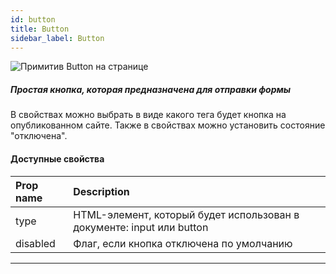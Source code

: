 ```yaml
---
id: button
title: Button
sidebar_label: Button
---
```


![Примитив Button на странице](https://test-upl.quarkly.io/607d3473b99fb9001fcbcc16/images/docs-new-workarea-components-primitives-button.png?v=2021-05-16T08:00:52.766Z)

##### Простая кнопка, которая предназначена для отправки формы

В свойствах можно выбрать в виде какого тега будет кнопка на опубликованном сайте. Также в свойствах можно установить состояние "отключена".

#### Доступные свойства

| Prop name | Description                                                           |
| :-------- | :-------------------------------------------------------------------- |
| type      | HTML-элемент, который будет использован в документе: input или button |
| disabled  | Флаг, если кнопка отключена по умолчанию                              |

---
